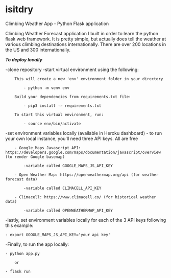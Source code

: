 # isitdry



Climbing Weather App - Python Flask application

Climbing Weather Forecast application I built in order to learn the python flask web framework. It is pretty simple, but actually does tell the weather at various climbing destinations internationally. There are over 200 locations in the US and 300 internationally. 


***To deploy locally***

-clone repository
-start virtual environment using the following:

        This will create a new 'env' environment folder in your directory

            - python -m venv env   
        
        Build your dependencies from requirements.txt file:
        
            - pip3 install -r requirements.txt
            
        To start this virtual environment, run:
        
            - source env/bin/activate

-set environment variables locally (available in Heroku dashboard)
    - to run your own local instance, you'll need three API keys. All are free
    
        - Google Maps Javascript API: https://developers.google.com/maps/documentation/javascript/overview (to render Google basemap)
        
            -variable called GOOGLE_MAPS_JS_API_KEY
        
        - Open Weather Map: https://openweathermap.org/api (for weather forecast data)
        
            -variable called CLIMACELL_API_KEY
        
        - Climacell: https://www.climacell.co/ (for historical weather data)
        
            -variable called OPENWEATHERMAP_API_KEY
        
-lastly, set environment variables locally for each of the 3 API keys following this example:

    - export GOOGLE_MAPS_JS_API_KEY='your api key'
    
    
-Finally, to run the app locally:

    - python app.py
    
        or
        
    - flask run
        
    

